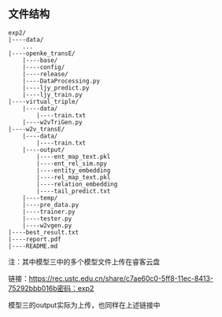 ## 文件结构

```
exp2/
|----data/
	...
|----openke_transE/
	|----base/
	|----config/
	|----release/
	|----DataProcessing.py
	|----ljy_predict.py
	|----ljy_train.py
|----virtual_triple/
	|----data/
		|----train.txt
	|----w2vTriGen.py
|----w2v_transE/
	|----data/
		|----train.txt
	|----output/
		|----ent_map_text.pkl
		|----ent_rel_sim.npy
		|----entity_embedding
		|----rel_map_text.pkl
		|----relation_embedding
		|----tail_predict.txt
	|----temp/
	|----pre_data.py
	|----trainer.py
	|----tester.py
	|----w2vgen.py
|----best_result.txt
|----report.pdf
|----README.md
```



注：其中模型三中的多个模型文件上传在睿客云盘

链接：https://rec.ustc.edu.cn/share/c7ae60c0-5ff8-11ec-8413-75292bbb016b密码：exp2

模型三的output实际为上传，也同样在上述链接中

